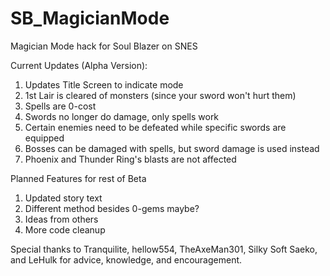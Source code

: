 # SB_MagicianMode
Magician Mode hack for Soul Blazer on SNES

Current Updates (Alpha Version):
1. Updates Title Screen to indicate mode
2. 1st Lair is cleared of monsters (since your sword won't hurt them)
3. Spells are 0-cost
4. Swords no longer do damage, only spells work
5. Certain enemies need to be defeated while specific swords are equipped
6. Bosses can be damaged with spells, but sword damage is used instead
7. Phoenix and Thunder Ring's blasts are not affected

Planned Features for rest of Beta
1. Updated story text
2. Different method besides 0-gems maybe?
3. Ideas from others
4. More code cleanup

Special thanks to Tranquilite, hellow554, TheAxeMan301, Silky Soft Saeko, and LeHulk for advice, knowledge, and encouragement.
